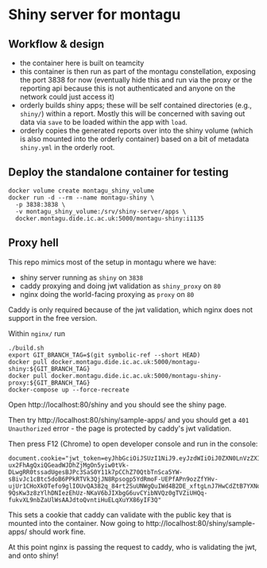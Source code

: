 # Shiny server for montagu

## Workflow & design

* the container here is built on teamcity
* this container is then run as part of the montagu constellation, exposing the port 3838 for now (eventually hide this and run via the proxy or the reporting api because this is not authenticated and anyone on the network could just access it)
* orderly builds shiny apps; these will be self contained directories (e.g., `shiny/`) within a report.  Mostly this will be concerned with saving out data via `save` to be loaded within the app with `load`.
* orderly copies the generated reports over into the shiny volume (which is also mounted into the orderly container) based on a bit of metadata `shiny.yml` in the orderly root.

## Deploy the standalone container for testing

```
docker volume create montagu_shiny_volume
docker run -d --rm --name montagu-shiny \
  -p 3838:3838 \
  -v montagu_shiny_volume:/srv/shiny-server/apps \
  docker.montagu.dide.ic.ac.uk:5000/montagu-shiny:i1135
```

## Proxy hell

This repo mimics most of the setup in montagu where we have:

* shiny server running as `shiny` on `3838`
* caddy proxying and doing jwt validation as `shiny_proxy` on `80`
* nginx doing the world-facing proxying as `proxy` on `80`

Caddy is only required because of the jwt validation, which nginx does not support in the free version.

Within `nginx/` run

```
./build.sh
export GIT_BRANCH_TAG=$(git symbolic-ref --short HEAD)
docker pull docker.montagu.dide.ic.ac.uk:5000/montagu-shiny:${GIT_BRANCH_TAG}
docker pull docker.montagu.dide.ic.ac.uk:5000/montagu-shiny-proxy:${GIT_BRANCH_TAG}
docker-compose up --force-recreate
```

Open http://localhost:80/shiny and you should see the shiny page.

Then try http://localhost:80/shiny/sample-apps/ and you should get a `401 Unauthorized` error - the page is protected by caddy's jwt validation.

Then press F12 (Chrome) to open developer console and run in the console:

```
document.cookie="jwt_token=eyJhbGciOiJSUzI1NiJ9.eyJzdWIiOiJ0ZXN0LnVzZXIiLCJwZXJtaXNzaW9ucyI6IipcL2Nhbi1sb2dpbiwqXC9jb3VudHJpZXMucmVhZCwqXC9kZW1vZ3JhcGhpY3MucmVhZCwqXC9lc3RpbWF0ZXMucmVhZCwqXC9tb2RlbGxpbmctZ3JvdXBzLnJlYWQsKlwvbW9kZWxzLnJlYWQsKlwvcmVzcG9uc2liaWxpdGllcy5yZWFkLCpcL3NjZW5hcmlvcy5yZWFkLCpcL3RvdWNoc3RvbmVzLnJlYWQsKlwvdXNlcnMucmVhZCwqXC9yZXBvcnRzLnJlYWQsKlwvcmVwb3J0cy5yZXZpZXcsKlwvcmVwb3J0cy5ydW4iLCJyb2xlcyI6IipcL3VzZXIsKlwvcmVwb3J0cy1yZXZpZXdlciIsImlzcyI6InZhY2NpbmVpbXBhY3Qub3JnIiwiZXhwIjoxNTE1MDg2MjY3fQ.UtkrLZ2ME0-ux2FhAgQxiQGeadWJDhZjMgOn5yiw0tVk-DLwgRR0tssadUgesBJPc3SaS0Y11k7pCChZ70QtbTnSca5YW-sBivJc1cBtc5doB6PPkRTVk3QjJN8Rpsogp5YdRmoF-UEPfAPn9ozZfYHv-ujUr1CHoXkOTefo9glIOUvQA382q_84rt2SuUNWgQuIWd4B2DE_xftgLnJ7HwCdZtB7YXNoche2biTuWWymHhIk6mC-9QsKw3z8zYlhDNIezEhUz-NKaV6bJIXbgG6uvCYibNVQz0gTVZiUHQq-fukvXL9nbZaUlWsAAJdtoQvntiHuELqXuYX86yIF3Q"
```

This sets a cookie that caddy can validate with the public key that is mounted into the container.  Now going to http://localhost:80/shiny/sample-apps/ should work fine.

At this point nginx is passing the request to caddy, who is validating the jwt, and onto shiny!
